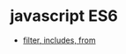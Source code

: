 # javascript ES6
  - [filter, includes, from](https://github.com/kimnamsun/miniproject/blob/master/javascript%20ES6/0113.js)